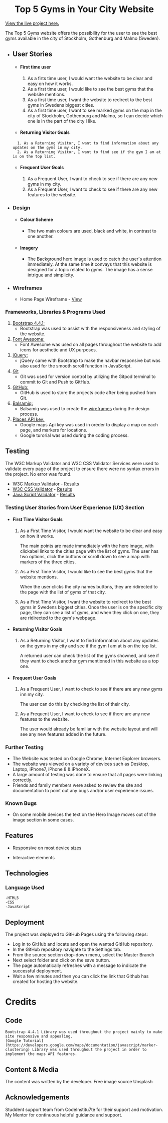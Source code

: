 <h1 align="center">Top 5 Gyms in Your City Website</h1>

[View the live project here.]()

The Top 5 Gyms website offers the possibility for the user to see the best gyms available in the city of Stockholm, Gothenburg and Malmo (Sweden).

- ## User Stories

    -   #### First time user
        1. As a firts time user, I would want the website to be clear and easy on how it works.
        2. As a first time user, I would like to see the best gyms that the website mentions.
        3. As a first time user, I want the website to redirect to the best gyms in Swedens biggest cities.
        4. As a first time user, I want to see marked gyms on the map in the city of Stockholm, Gothenburg and Malmo, so I can decide which one is in the part of the city I like.

    -    #### Returning Visitor Goals

        1. As a Returning Visitor, I want to find information about any updates on the gyms in my city.
        2. As a Returning Visitor, I want to find see if the gym I am at is on the top list.
    
    -   #### Frequent User Goals
        1. As a Frequent User, I want to check to see if there are any new gyms in my city.
        2. As a Frequent User, I want to check to see if there are any new features to the website. 

-   ### Design
    -   #### Colour Scheme
        -   The two main colours are used, black and white, in contrast to one another.
    -   #### Imagery
        -   The Background hero image is used to catch the user's attention immediately. At the same time it convays that this website is designed for a topic related to gyms. The image has a sense intrigue and simplicity.

*   ### Wireframes

    -   Home Page Wireframe - [View](https://github.com/elgas/top-five-gyms/blob/3aef83bd5f26ccbaaebb4cb5872c2015743306fd/wireframe.jpg)

### Frameworks, Libraries & Programs Used

1. [Bootstrap 4.4.1:](https://getbootstrap.com/docs/4.4/getting-started/introduction/)
    - Bootstrap was used to assist with the responsiveness and styling of the website.
1. [Font Awesome:](https://fontawesome.com/)
    - Font Awesome was used on all pages throughout the website to add icons for aesthetic and UX purposes.
1. [jQuery:](https://jquery.com/)
    - jQuery came with Bootstrap to make the navbar responsive but was also used for the smooth scroll function in JavaScript.
1. [Git](https://git-scm.com/)
    - Git was used for version control by utilizing the Gitpod terminal to commit to Git and Push to GitHub.
1. [GitHub:](https://github.com/)
    - GitHub is used to store the projects code after being pushed from Git.
1. [Balsamiq:](https://balsamiq.com/)
    - Balsamiq was used to create the [wireframes](https://github.com/) during the design process.
1. [Places API key:](https://developers.google.com/maps/documentation/embed/get-api-key)
    - Google maps Api key was used in oreder to display a map on each page, and markers for locations.
    - Google turorial was used during the coding process.

## Testing

The W3C Markup Validator and W3C CSS Validator Services were used to validate every page of the project to ensure there were no syntax errors in the project.
No error was found.

-   [W3C Markup Validator](https://validator.w3.org/nu/#l27c34) - [Results](https://github.com/)
-   [W3C CSS Validator](https://jigsaw.w3.org/css-validator/validator) - [Results](https://github.com/)
-   [Java Script Validator](https://jshint.com/) - [Results](https://github.com/)

### Testing User Stories from User Experience (UX) Section

-   #### First Time Visitor Goals

    1. As a First Time Visitor, I would want the website to be clear and easy on how it works.

        The main points are made immediately with the hero image, with clickabel links to the cities page with the list of gyms.
        The user has two options, click the buttons or scroll down to see a map with markers of the three cities.

    2. As a First Time Visitor, I would like to see the best gyms that the website mentions.

        When the user clicks the city names buttons, they are ridirected to the page with the list of gyms of that city.

    3. As a First Time Visitor, I want the website to redirect to the best gyms in Swedens biggest cities.
        Once the user is on the specific city page, they can see a list of gyms, and when they click on one, they are ridirected to the gym's webpage.

-   #### Returning Visitor Goals

    1. As a Returning Visitor, I want to find information about any updates on the gyms in my city and see if the gym I am at is on the top list.

        A returned user can check the list of the gyms showned, and see if they want to check another gym mentioned in this website as a top one.

    
-   #### Frequent User Goals

    1. As a Frequent User, I want to check to see if there are any new gyms inn my city.

        The user can do this by checking the list of their city.

    2. As a Frequent User, I want to check to see if there are any new features to the website.

        The user would already be familiar with the website layout and will see any new features added in the future.


### Further Testing

-   The Website was tested on Google Chrome, Internet Explorer browsers.
-   The website was viewed on a variety of devices such as Desktop, Laptop, iPhone7, iPhone 8 & iPhoneX.
-   A large amount of testing was done to ensure that all pages were linking correctly.
-   Friends and family members were asked to review the site and documentation to point out any bugs and/or user experience issues.

### Known Bugs

-   On some mobile devices the text on the Hero Image moves out of the image section in some cases.
    
    
## Features

-   Responsive on most device sizes

-   Interactive elements

      
## Technologies

### Language Used
    -HTML5
    -CSS
    -JavaScript


## Deployment
The project was deployed to GitHub Pages using the following steps:

- Log in to GitHub and locate and open the wanted GitHub repository.
- In the GitHub repository navigate to the Settings tab.
- From the source section drop-down menu, select the Master Branch
- Next select folder and click on the save button. 
- The page automatically refreshes with a message to indicate 
the successful deployment.
- Wait a few minutes and then you can click the link that Github 
has created for hosting the website.

# Credits
## Code
    Bootstrap 4.4.1 Library was used throughout the project mainly to make site responsive and appealing.
    [Google Tutorial](https://developers.google.com/maps/documentation/javascript/marker-clustering) Library was used throughout the project in order to implement the maps API features.

## Content & Media
The content was written by the developer.
Free image source Unsplash

## Acknowledgements
Studdent support team from CodeInstitu7te for their support and motivation.
My Mentor for continuous helpful guidance and support.

